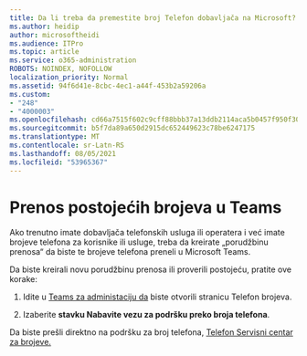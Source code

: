 ```yaml
---
title: Da li treba da premestite broj Telefon dobavljača na Microsoft?
ms.author: heidip
author: microsoftheidi
ms.audience: ITPro
ms.topic: article
ms.service: o365-administration
ROBOTS: NOINDEX, NOFOLLOW
localization_priority: Normal
ms.assetid: 94f6d41e-8cbc-4ec1-a44f-453b2a59206a
ms.custom:
- "248"
- "4000003"
ms.openlocfilehash: cd66a7515f602c9cff88bbb37a13ddb2114aca5b0457f950f3001e51869f59bb
ms.sourcegitcommit: b5f7da89a650d2915dc652449623c78be6247175
ms.translationtype: MT
ms.contentlocale: sr-Latn-RS
ms.lasthandoff: 08/05/2021
ms.locfileid: "53965367"
---
```

# <a name="port-existing-numbers-to-teams"></a>Prenos postojećih brojeva u Teams

Ako trenutno imate dobavljača telefonskih usluga ili operatera i već imate brojeve telefona za korisnike ili usluge, treba da kreirate „porudžbinu prenosa“ da biste te brojeve telefona preneli u Microsoft Teams.  

Da biste kreirali novu porudžbinu prenosa ili proverili postojeću, pratite ove korake: 

1. Idite u [Teams za administaciju da](https://admin.teams.microsoft.com/phone-numbers) biste otvorili stranicu Telefon brojeva. 

1. Izaberite **stavku Nabavite vezu za podršku preko broja telefona**. 

Da biste prešli direktno na podršku za broj telefona, [Telefon Servisni centar za brojeve.](https://pstnsd.powerappsportals.com/)  
